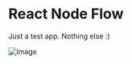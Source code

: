 # React Node Flow

Just a test app. Nothing else :)

![image](https://user-images.githubusercontent.com/18284908/206827630-3c2b011e-2f29-4378-ad9b-50038b148104.png)

